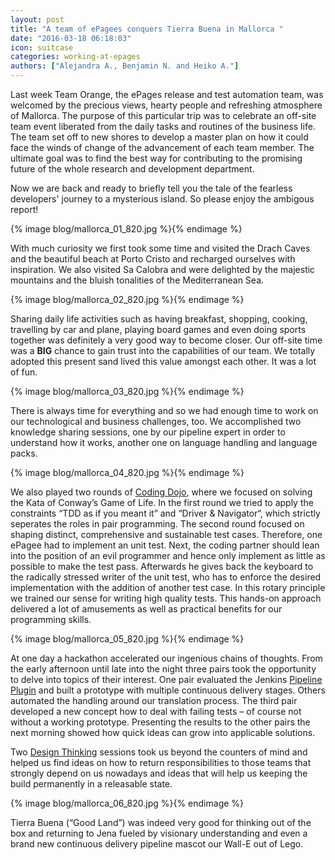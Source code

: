 ```yaml
---
layout: post
title: "A team of ePagees conquers Tierra Buena in Mallorca "
date: "2016-03-18 06:18:03"
icon: suitcase
categories: working-at-epages
authors: ["Alejandra A., Benjamin N. and Heiko A."]
---
```


Last week Team Orange, the ePages release and test automation team, was welcomed by the precious views, hearty people and refreshing atmosphere of Mallorca. The purpose of this particular trip was to celebrate an off-site team event liberated from the daily tasks and routines of the business life. The team set off to new shores to develop a master plan on how it could face the winds of change of the advancement of each team member. The ultimate goal was to find the best way for contributing to the promising future of the whole research and development department.

Now we are back and ready to briefly tell you the tale of the fearless developers' journey to a mysterious island. So please enjoy the ambigous report!

{% image blog/mallorca_01_820.jpg %}{% endimage %}

With much curiosity we first took some time and visited the Drach Caves and the beautiful beach at Porto Cristo and recharged ourselves with inspiration.
We also visited Sa Calobra and were delighted by the majestic mountains and the bluish tonalities of the Mediterranean Sea.

{% image blog/mallorca_02_820.jpg %}{% endimage %}

Sharing daily life activities such as having breakfast, shopping, cooking, travelling by car and plane, playing board games and even doing sports together was definitely a very good way to become closer. Our off-site time was a **BIG** chance to gain trust into the capabilities of our team. We totally adopted this present sand lived this value amongst each other. It was a lot of fun.

{% image blog/mallorca_03_820.jpg %}{% endimage %}

There is always time for everything and so we had enough time to work on our technological and business challenges, too. We accomplished two knowledge sharing sessions, one by our pipeline expert in order to understand how it works, another one on language handling and language packs.

{% image blog/mallorca_04_820.jpg %}{% endimage %}

We also played two rounds of [Coding Dojo](http://codingdojo.org), where we focused on solving the Kata of Conway’s Game of Life. In the first round we tried to apply the constraints “TDD as if you meant it” and “Driver & Navigator“, which strictly seperates the roles in pair programming. The second round focused on shaping distinct, comprehensive and sustainable test cases. Therefore, one ePagee had to implement an unit test. Next, the coding partner should lean into the position of an evil programmer and hence only implement as little as possible to make the test pass. Afterwards he gives back the keyboard to the radically stressed writer of the unit test, who has to enforce the desired implementation with the addition of another test case. In this rotary principle we trained our sense for writing high quality tests. This hands-on approach delivered a lot of amusements as well as practical benefits for our programming skills.

{% image blog/mallorca_05_820.jpg %}{% endimage %}

At one day a hackathon accelerated our ingenious chains of thoughts. From the early afternoon until late into the night three pairs took the opportunity to delve into topics of their interest. One pair evaluated the Jenkins [Pipeline Plugin](https://wiki.jenkins-ci.org/display/JENKINS/Pipeline+Plugin) and built a prototype with multiple continuous delivery stages. Others automated the handling around our translation process. The third pair developed a new concept how to deal with failing tests – of course not without a working prototype. Presenting the results to the other pairs the next morning showed how quick ideas can grow into applicable solutions.

Two [Design Thinking](http://hpi.de/school-of-design-thinking.html) sessions took us beyond the counters of mind and helped us find ideas on how to return responsibilities to those teams that strongly depend on us nowadays and ideas that will help us keeping the build permanently in a releasable state.

{% image blog/mallorca_06_820.jpg %}{% endimage %}

Tierra Buena (“Good Land”) was indeed very good for thinking out of the box and returning to Jena fueled by visionary understanding and even a brand new continuous delivery pipeline mascot our Wall-E out of Lego.

